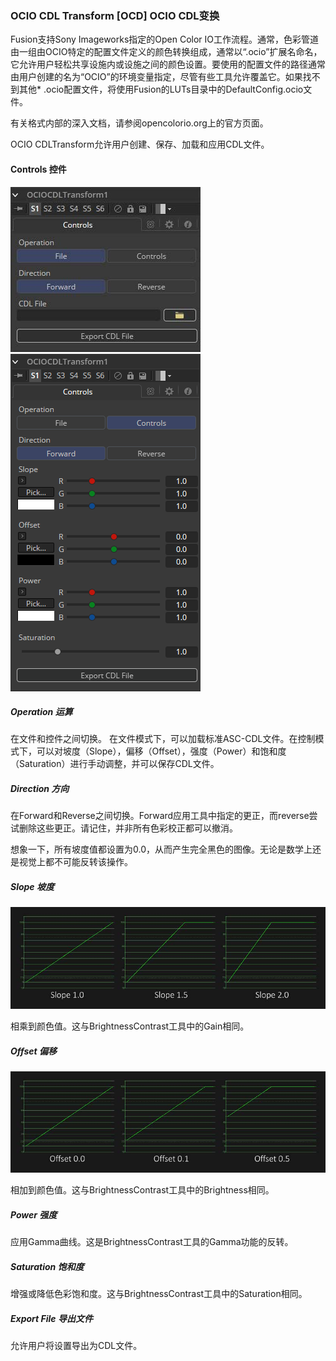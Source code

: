### OCIO CDL Transform [OCD] OCIO CDL变换

Fusion支持Sony Imageworks指定的Open Color IO工作流程。通常，色彩管道由一组由OCIO特定的配置文件定义的颜色转换组成，通常以“.ocio”扩展名命名，它允许用户轻松共享设施内或设施之间的颜色设置。要使用的配置文件的路径通常由用户创建的名为“OCIO”的环境变量指定，尽管有些工具允许覆盖它。如果找不到其他* .ocio配置文件，将使用Fusion的LUTs目录中的DefaultConfig.ocio文件。

有关格式内部的深入文档，请参阅opencolorio.org上的官方页面。

OCIO CDLTransform允许用户创建、保存、加载和应用CDL文件。

#### Controls 控件

![OCD_Controls1](images/OCD_Controls1.jpg)![OCD_Controls2](images/OCD_Controls2.png)

##### Operation 运算

在文件和控件之间切换。 在文件模式下，可以加载标准ASC-CDL文件。在控制模式下，可以对坡度（Slope），偏移（Offset），强度（Power）和饱和度（Saturation）进行手动调整，并可以保存CDL文件。

##### Direction 方向

在Forward和Reverse之间切换。Forward应用工具中指定的更正，而reverse尝试删除这些更正。请记住，并非所有色彩校正都可以撤消。

想象一下，所有坡度值都设置为0.0，从而产生完全黑色的图像。无论是数学上还是视觉上都不可能反转该操作。

##### Slope 坡度

![OCD_Slope](images/OCD_Slope.jpg)

相乘到颜色值。这与BrightnessContrast工具中的Gain相同。

##### Offset 偏移

![OCD_Offset](images/OCD_Offset.jpg)

相加到颜色值。这与BrightnessContrast工具中的Brightness相同。

##### Power 强度

应用Gamma曲线。这是BrightnessContrast工具的Gamma功能的反转。

##### Saturation 饱和度

增强或降低色彩饱和度。这与BrightnessContrast工具中的Saturation相同。

##### Export File 导出文件

允许用户将设置导出为CDL文件。